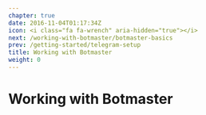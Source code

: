 ```yaml
---
chapter: true
date: 2016-11-04T01:17:34Z
icon: <i class="fa fa-wrench" aria-hidden="true"></i>
next: /working-with-botmaster/botmaster-basics
prev: /getting-started/telegram-setup
title: Working with Botmaster
weight: 0
---
```


# Working with Botmaster
